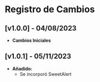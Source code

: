 # Registro de Cambios

## [v1.0.0] - 04/08/2023

- **Cambios Iniciales**

## [v1.0.1] - 05/11/2023

- **Añadido:**
  - Se incorporó SweetAlert

